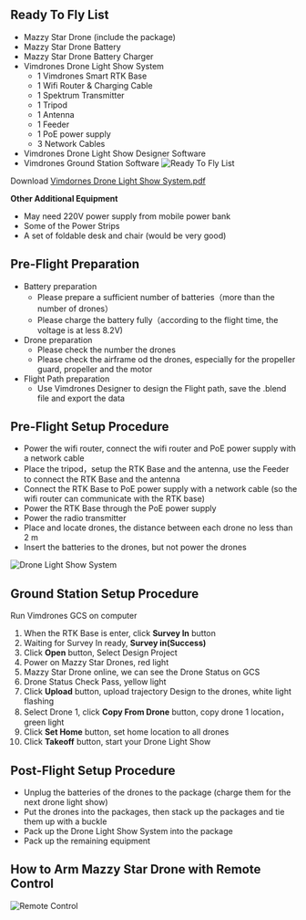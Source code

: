 ## Ready To Fly List
* Mazzy Star Drone (include the package)
* Mazzy Star Drone Battery
* Mazzy Star Drone Battery Charger
* Vimdrones Drone Light Show System     
    * 1 Vimdrones Smart RTK Base
    * 1 Wifi Router & Charging Cable
    * 1 Spektrum Transmitter 
    * 1 Tripod
    * 1 Antenna
    * 1 Feeder
    * 1 PoE power supply
    * 3 Network Cables
* Vimdrones Drone Light Show Designer Software
* Vimdrones Ground Station Software
![Ready To Fly List](/static/drone-light-show-equitment.jpg "Ready To Fly List")

Download <a href="/static/vimdrones-drone-light-system.pdf" target="_blank" >Vimdornes Drone Light Show System.pdf</a>

**Other Additional Equipment**    

* May need 220V power supply from mobile power bank  
* Some of the Power Strips  
* A set of foldable desk and chair (would be very good) 


## Pre-Flight Preparation
* Battery preparation
    * Please prepare a sufficient number of batteries（more than the number of drones）
    * Please charge the battery fully（according to the flight time, the voltage is at less 8.2V)
* Drone preparation
    * Please check the number the drones 
    * Please check the airframe od the drones, especially for the propeller guard, propeller and the motor
* Flight Path preparation
    * Use Vimdrones Designer to design the Flight path, save the .blend file and export the data


## Pre-Flight Setup Procedure
* Power the wifi router, connect the wifi router and PoE power supply with a network cable 
* Place the tripod，setup the RTK Base and the antenna, use the Feeder to connect the RTK Base and the antenna
* Connect the RTK Base to PoE power supply with a network cable  (so the wifi router can communicate with the RTK base)
* Power the RTK Base through the PoE power supply
* Power the radio transmitter
* Place and locate drones, the distance between each drone no less than 2 m
* Insert the batteries to the drones, but not power the drones 

![Drone Light Show System](/static/drone-light-show-system-communication-diagram.jpg "Drone Light Show System") 


## Ground Station Setup Procedure
Run Vimdrones GCS on computer  
1. When the RTK Base is enter, click **Survey In** button   
2. Waiting for Survey In ready, **Survey in(Success)**  
3. Click **Open** button, Select Design Project   
4. Power on Mazzy Star Drones, red light  
5. Mazzy Star Drone online, we can see the Drone Status on GCS  
6. Drone Status Check Pass, yellow light  
7. Click **Upload** button, upload trajectory Design to the drones, white light flashing  
8. Select Drone 1, click **Copy From Drone** button, copy drone 1 location，green light  
9. Click **Set Home** button, set home location to all drones  
10. Click **Takeoff** button, start your Drone Light Show  


## Post-Flight Setup Procedure
* Unplug the batteries of the drones to the package (charge them for the next drone light show)
* Put the drones into the packages, then stack up the packages and tie them up with a buckle
* Pack up the Drone Light Show System into the package
* Pack up the remaining equipment

## How to Arm Mazzy Star Drone with Remote Control

![Remote Control](/static/transmitter-controls.jpg "Remote Control") 
